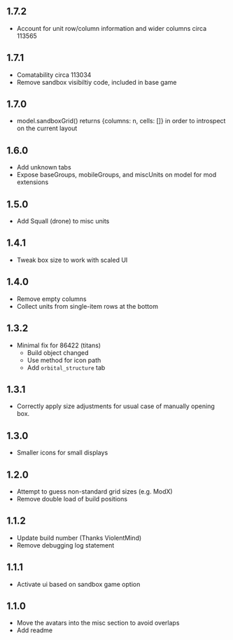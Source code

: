 ## 1.7.2

- Account for unit row/column information and wider columns circa 113565

## 1.7.1

- Comatability circa 113034
- Remove sandbox visibiltiy code, included in base game

## 1.7.0

- model.sandboxGrid() returns {columns: n, cells: []} in order to introspect on the current layout

## 1.6.0

- Add unknown tabs
- Expose baseGroups, mobileGroups, and miscUnits on model for mod extensions

## 1.5.0

- Add Squall (drone) to misc units

## 1.4.1

- Tweak box size to work with scaled UI

## 1.4.0

- Remove empty columns
- Collect units from single-item rows at the bottom

## 1.3.2

- Minimal fix for 86422 (titans)
  - Build object changed
  - Use method for icon path
  - Add `orbital_structure` tab

## 1.3.1

- Correctly apply size adjustments for usual case of manually opening box.

## 1.3.0

- Smaller icons for small displays

## 1.2.0

- Attempt to guess non-standard grid sizes (e.g. ModX)
- Remove double load of build positions

## 1.1.2

- Update build number (Thanks ViolentMind)
- Remove debugging log statement

## 1.1.1

- Activate ui based on sandbox game option

## 1.1.0

- Move the avatars into the misc section to avoid overlaps
- Add readme
